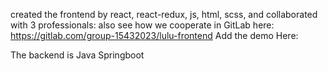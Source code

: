 created the frontend by react, react-redux, js, html, scss, and collaborated with 3 professionals: also see how we cooperate in GitLab here: https://gitlab.com/group-15432023/lulu-frontend
Add the demo Here:

The backend is Java Springboot
